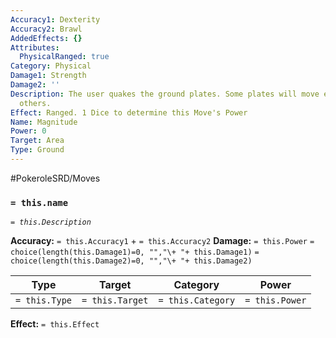 ```yaml
---
Accuracy1: Dexterity
Accuracy2: Brawl
AddedEffects: {}
Attributes:
  PhysicalRanged: true
Category: Physical
Damage1: Strength
Damage2: ''
Description: The user quakes the ground plates. Some plates will move easier than
  others.
Effect: Ranged. 1 Dice to determine this Move's Power
Name: Magnitude
Power: 0
Target: Area
Type: Ground
---
```


#PokeroleSRD/Moves

### `= this.name` 
*`= this.Description`*

**Accuracy:** `= this.Accuracy1` + `= this.Accuracy2`
**Damage:** `= this.Power` `= choice(length(this.Damage1)=0, "","\+ "+ this.Damage1)` `= choice(length(this.Damage2)=0, "","\+ "+ this.Damage2)`

| Type          | Target          | Category          | Power          |
| ------------- | --------------- | ----------------  | -------------- |
| `= this.Type` | `= this.Target` | `= this.Category` | `= this.Power` | 

**Effect:** `= this.Effect`